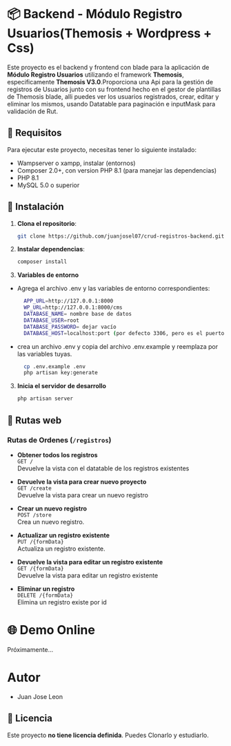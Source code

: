# 📦 Backend - Módulo Registro Usuarios(Themosis + Wordpress + Css)

Este proyecto es el backend y frontend con blade para la aplicación de **Módulo Registro Usuarios** utilizando el framework **Themosis**, especificamente **Themosis V3.0**.Proporciona una Api para la
gestión de registros de Usuarios junto con su frontend hecho en el gestor de plantillas de Themosis blade,
alli puedes ver los usuarios registrados, crear, editar y eliminar los mismos, usando Datatable para paginación e inputMask para validación de Rut.

## 🔧 Requisitos

Para ejecutar este proyecto, necesitas tener lo siguiente instalado:

- Wampserver o xampp, instalar (entornos)
- Composer 2.0+, con version PHP 8.1 (para manejar las dependencias)
- PHP 8.1
- MySQL 5.0 o superior

## 🚀 Instalación

1. **Clona el repositorio**:

   ```bash
   git clone https://github.com/juanjosel07/crud-registros-backend.git
   ```

2. **Instalar dependencias**:

   ```bash
   composer install
   ```

3. **Variables de entorno**

- Agrega el archivo .env y las variables de entorno correspondientes:

  ```bash
  	APP_URL=http://127.0.0.1:8000
    WP_URL=http://127.0.0.1:8000/cms
  	DATABASE_NAME= nombre base de datos
    DATABASE_USER=root
  	DATABASE_PASSWORD= dejar vacío
  	DATABASE_HOST=localhost:port (por defecto 3306, pero es el puerto de tu servidor servidor MySQL -> XAMPP/WAMP/Laragon )

  ```

- crea un archivo .env y copia del archivo .env.example y reemplaza por las variables tuyas.

  ```bash
    cp .env.example .env
    php artisan key:generate
  ```

3. **Inicia el servidor de desarrollo**

   ```bash
   php artisan server
   ```

## 📡 Rutas web

### Rutas de Ordenes (`/registros`)

- **Obtener todos los registros**  
  `GET /`  
  Devuelve la vista con el datatable de los registros existentes

- **Devuelve la vista para crear nuevo proyecto**  
  `GET /create`  
  Devuelve la vista para crear un nuevo registro

- **Crear un nuevo registro**  
  `POST /store`  
  Crea un nuevo registro.

- **Actualizar un registro existente**  
  `PUT /{formData}`  
  Actualiza un registro existente.

- **Devuelve la vista para editar un registro existente**  
  `GET /{formData}`  
  Devuelve la vista para editar un registro existente

- **Eliminar un registro**  
  `DELETE /{formData}`  
  Elimina un registro existe por id

# 🌐 Demo Online

Próximamente...

# Autor

- Juan Jose Leon

## 📄 Licencia

Este proyecto **no tiene licencia definida**. Puedes Clonarlo y estudiarlo.
